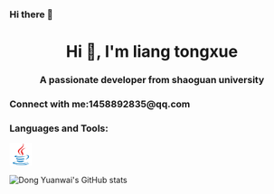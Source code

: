 ### Hi there 👋

<h1 align="center">Hi 👋, I'm liang tongxue </h1>
<h3 align="center">A passionate developer from shaoguan university</h3>

<h3 align="left">Connect with me:1458892835@qq.com</h3>
<p align="left">
</p>


<h3 align="left">Languages and Tools:</h3>
<p align="left"> <a href="https://www.java.com" target="_blank" rel="noreferrer"> <img src="https://raw.githubusercontent.com/devicons/devicon/master/icons/java/java-original.svg" alt="java" width="40" height="40"/> </a> </p>

![Dong Yuanwai's GitHub stats](https://github-readme-stats.vercel.app/api?username=GEM0816g&theme=dark&show_icons=true)

